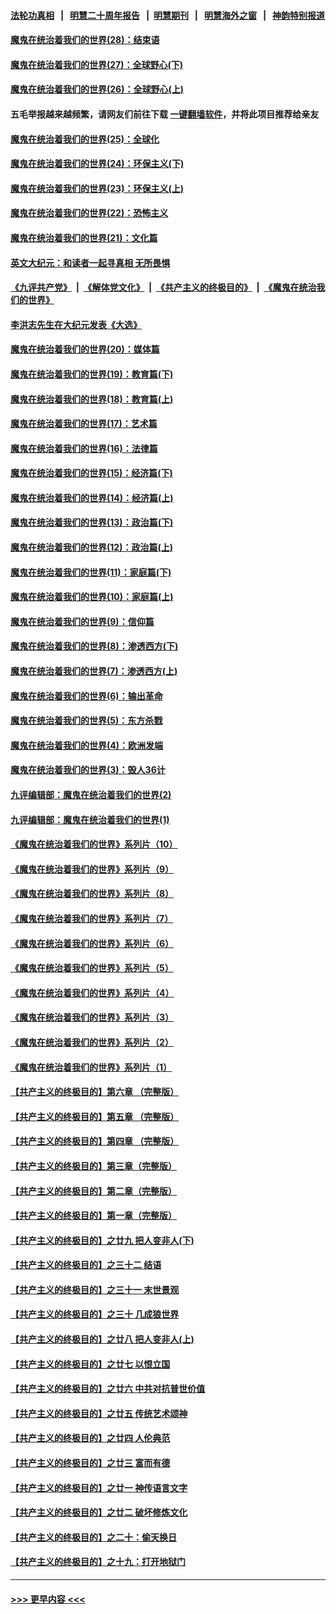 #### [法轮功真相](https://github.com/gfw-breaker/truth/blob/master/README.md?t=0) &nbsp;&nbsp;|&nbsp;&nbsp; [明慧二十周年报告](https://github.com/gfw-breaker/mh-reports/blob/master/README.md?t=0) &nbsp;&nbsp;|&nbsp;&nbsp;[明慧期刊](https://github.com/gfw-breaker/mh-qikan) &nbsp;&nbsp;|&nbsp;&nbsp; [明慧海外之窗](https://github.com/gfw-breaker/mh-news/blob/master/README.md?t=0) &nbsp;&nbsp;|&nbsp;&nbsp; [神韵特别报道](https://github.com/gfw-breaker/mh-news/blob/master/shenyun.md?t=0)
#### [魔鬼在统治着我们的世界(28)：结束语](../pages/nsc422/n10936246.md?t=07180101) 
#### [魔鬼在统治着我们的世界(27)：全球野心(下)](../pages/nsc422/n10928319.md?t=07180101) 
#### [魔鬼在统治着我们的世界(26)：全球野心(上)](../pages/nsc422/n10900318.md?t=07180101) 
#### 五毛举报越来越频繁，请网友们前往下载 [一键翻墙软件](https://github.com/gfw-breaker/ssr-accounts)，并将此项目推荐给亲友
#### [魔鬼在统治着我们的世界(25)：全球化](../pages/nsc422/n10788205.md?t=07180101) 
#### [魔鬼在统治着我们的世界(24)：环保主义(下)](../pages/nsc422/n10695307.md?t=07180101) 
#### [魔鬼在统治着我们的世界(23)：环保主义(上)](../pages/nsc422/n10688613.md?t=07180101) 
#### [魔鬼在统治着我们的世界(22)：恐怖主义](../pages/nsc422/n10614727.md?t=07180101) 
#### [魔鬼在统治着我们的世界(21)：文化篇](../pages/nsc422/n10597706.md?t=07180101) 
#### [英文大纪元：和读者一起寻真相 无所畏惧](../pages/nsc422/n12542027.md?t=07180101) 
#### [《九评共产党》](https://github.com/begood0513/9ping.md/blob/master/README.md) &nbsp;|&nbsp; [《解体党文化》](../../../../jtdwh.md/blob/master/README.md)  &nbsp;|&nbsp; [《共产主义的终极目的》](../../../../gczydzjmd.md/blob/master/README.md) &nbsp;|&nbsp; [《魔鬼在统治我们的世界》](../../../../mgztzwmdsj.md/blob/master/README.md) 
#### [李洪志先生在大纪元发表《大选》](../pages/nsc422/n12534746.md?t=07180101) 
#### [魔鬼在统治着我们的世界(20)：媒体篇](../pages/nsc422/n10586579.md?t=07180101) 
#### [魔鬼在统治着我们的世界(19)：教育篇(下)](../pages/nsc422/n10564808.md?t=07180101) 
#### [魔鬼在统治着我们的世界(18)：教育篇(上)](../pages/nsc422/n10526970.md?t=07180101) 
#### [魔鬼在统治着我们的世界(17)：艺术篇](../pages/nsc422/n10499093.md?t=07180101) 
#### [魔鬼在统治着我们的世界(16)：法律篇](../pages/nsc422/n10485969.md?t=07180101) 
#### [魔鬼在统治着我们的世界(15)：经济篇(下)](../pages/nsc422/n10469975.md?t=07180101) 
#### [魔鬼在统治着我们的世界(14)：经济篇(上)](../pages/nsc422/n10457370.md?t=07180101) 
#### [魔鬼在统治着我们的世界(13)：政治篇(下)](../pages/nsc422/n10448270.md?t=07180101) 
#### [魔鬼在统治着我们的世界(12)：政治篇(上)](../pages/nsc422/n10444576.md?t=07180101) 
#### [魔鬼在统治着我们的世界(11)：家庭篇(下)](../pages/nsc422/n10440961.md?t=07180101) 
#### [魔鬼在统治着我们的世界(10)：家庭篇(上)](../pages/nsc422/n10435448.md?t=07180101) 
#### [魔鬼在统治着我们的世界(9)：信仰篇](../pages/nsc422/n10432159.md?t=07180101) 
#### [魔鬼在统治着我们的世界(8)：渗透西方(下)](../pages/nsc422/n10429603.md?t=07180101) 
#### [魔鬼在统治着我们的世界(7)：渗透西方(上)](../pages/nsc422/n10426013.md?t=07180101) 
#### [魔鬼在统治着我们的世界(6)：输出革命](../pages/nsc422/n10421536.md?t=07180101) 
#### [魔鬼在统治着我们的世界(5)：东方杀戮](../pages/nsc422/n10417707.md?t=07180101) 
#### [魔鬼在统治着我们的世界(4)：欧洲发端](../pages/nsc422/n10414890.md?t=07180101) 
#### [魔鬼在统治着我们的世界(3)：毁人36计](../pages/nsc422/n10411583.md?t=07180101) 
#### [九评编辑部：魔鬼在统治着我们的世界(2)](../pages/nsc422/n10410036.md?t=07180101) 
#### [九评编辑部：魔鬼在统治着我们的世界(1)](../pages/nsc422/n10406825.md?t=07180101) 
#### [《魔鬼在统治着我们的世界》系列片（10）](../pages/nsc422/n12292670.md?t=07180101) 
#### [《魔鬼在统治着我们的世界》系列片（9）](../pages/nsc422/n12290859.md?t=07180101) 
#### [《魔鬼在统治着我们的世界》系列片（8）](../pages/nsc422/n12287445.md?t=07180101) 
#### [《魔鬼在统治着我们的世界》系列片（7）](../pages/nsc422/n12283425.md?t=07180101) 
#### [《魔鬼在统治着我们的世界》系列片（6）](../pages/nsc422/n12282314.md?t=07180101) 
#### [《魔鬼在统治着我们的世界》系列片（5）](../pages/nsc422/n12281419.md?t=07180101) 
#### [《魔鬼在统治着我们的世界》系列片（4）](../pages/nsc422/n12274024.md?t=07180101) 
#### [《魔鬼在统治着我们的世界》系列片（3）](../pages/nsc422/n12271322.md?t=07180101) 
#### [《魔鬼在统治着我们的世界》系列片（2）](../pages/nsc422/n12269049.md?t=07180101) 
#### [《魔鬼在统治着我们的世界》系列片（1）](../pages/nsc422/n12267575.md?t=07180101) 
#### [【共产主义的终极目的】第六章 （完整版）](../pages/nsc422/n11428913.md?t=07180101) 
#### [【共产主义的终极目的】第五章 （完整版）](../pages/nsc422/n11428912.md?t=07180101) 
#### [【共产主义的终极目的】第四章 （完整版）](../pages/nsc422/n11428907.md?t=07180101) 
#### [【共产主义的终极目的】第三章（完整版）](../pages/nsc422/n11428848.md?t=07180101) 
#### [【共产主义的终极目的】第二章（完整版）](../pages/nsc422/n11428831.md?t=07180101) 
#### [【共产主义的终极目的】第一章（完整版）](../pages/nsc422/n11417651.md?t=07180101) 
#### [【共产主义的终极目的】之廿九 把人变非人(下)](../pages/nsc422/n11344140.md?t=07180101) 
#### [【共产主义的终极目的】之三十二 结语](../pages/nsc422/n11360535.md?t=07180101) 
#### [【共产主义的终极目的】之三十一 末世景观](../pages/nsc422/n11351129.md?t=07180101) 
#### [【共产主义的终极目的】之三十 几成狼世界](../pages/nsc422/n11348280.md?t=07180101) 
#### [【共产主义的终极目的】之廿八 把人变非人(上)](../pages/nsc422/n11340492.md?t=07180101) 
#### [【共产主义的终极目的】之廿七 以恨立国](../pages/nsc422/n11336944.md?t=07180101) 
#### [【共产主义的终极目的】之廿六 中共对抗普世价值](../pages/nsc422/n11324785.md?t=07180101) 
#### [【共产主义的终极目的】之廿五 传统艺术颂神](../pages/nsc422/n11296396.md?t=07180101) 
#### [【共产主义的终极目的】之廿四 人伦典范](../pages/nsc422/n11296397.md?t=07180101) 
#### [【共产主义的终极目的】之廿三 富而有德](../pages/nsc422/n11283598.md?t=07180101) 
#### [【共产主义的终极目的】之廿一 神传语言文字](../pages/nsc422/n11263265.md?t=07180101) 
#### [【共产主义的终极目的】之廿二 破坏修炼文化](../pages/nsc422/n11245728.md?t=07180101) 
#### [【共产主义的终极目的】之二十：偷天换日](../pages/nsc422/n11238846.md?t=07180101) 
#### [【共产主义的终极目的】之十九：打开地狱门](../pages/nsc422/n11206376.md?t=07180101) 

----
#### [ >>> 更早内容 <<< ](../indexes/nsc422-earlier.md)

